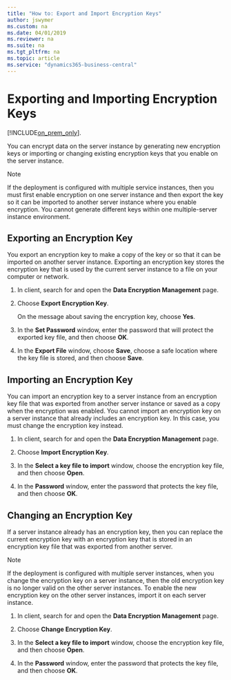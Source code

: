 ```yaml
---
title: "How to: Export and Import Encryption Keys"
author: jswymer
ms.custom: na
ms.date: 04/01/2019
ms.reviewer: na
ms.suite: na
ms.tgt_pltfrm: na
ms.topic: article
ms.service: "dynamics365-business-central"
---
```


# Exporting and Importing Encryption Keys

[!INCLUDE[on_prem_only](../developer/includes/on_prem_only.md)].

You can encrypt data on the server instance by generating new encryption keys or importing or changing existing encryption keys that you enable on the server instance.  

> [!NOTE]  
>  If the deployment is configured with multiple service instances, then you must first enable encryption on one server instance and then export the key so it can be imported to another server instance where you enable encryption. You cannot generate different keys within one multiple-server instance environment.  

## Exporting an Encryption Key
  
 You export an encryption key to make a copy of the key or so that it can be imported on another server instance. Exporting an encryption key stores the encryption key that is used by the current server instance to a file on your computer or network.  

1.  In client, search for and open the **Data Encryption Management** page.   

2.  Choose **Export Encryption Key**.  

     On the message about saving the encryption key, choose **Yes**.  

3.  In the **Set Password** window, enter the password that will protect the exported key file, and then choose **OK**.  

4.  In the **Export File** window, choose **Save**, choose a safe location where the key file is stored, and then choose **Save**.  

## Importing an Encryption Key
  
 You can import an encryption key to a server instance from an encryption key file that was exported from another server instance or saved as a copy when the encryption was enabled. You cannot import an encryption key on a server instance that already includes an encryption key. In this case, you must change the encryption key instead.  

1.  In client, search for and open the **Data Encryption Management** page.

2.  Choose **Import Encryption Key**.  

3.  In the **Select a key file to import** window, choose the encryption key file, and then choose **Open**.  

4.  In the **Password** window, enter the password that protects the key file, and then choose **OK**.  

## Changing an Encryption Key  
 If a server instance already has an encryption key, then you can replace the current encryption key with an encryption key that is stored in an encryption key file that was exported from another server.  

> [!NOTE]  
>  If the deployment is configured with multiple server instances, when you change the encryption key on a server instance, then the old encryption key is no longer valid on the other server instances. To enable the new encryption key on the other server instances, import it on each server instance.  


1.  In client, search for and open the **Data Encryption Management** page.

2.  Choose **Change Encryption Key**.  

3.  In the **Select a key file to import** window, choose the encryption key file, and then choose **Open**.  

4.  In the **Password** window, enter the password that protects the key file, and then choose **OK**.  